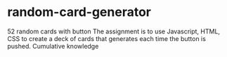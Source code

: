# random-card-generator
52 random cards with button 
The assignment is to use Javascript, HTML, CSS to create a deck of cards that generates each time the button is pushed. 
Cumulative knowledge 
